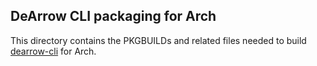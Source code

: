 ## DeArrow CLI packaging for Arch
This directory contains the PKGBUILDs and related files needed to build
[dearrow-cli](https://mschae23.de/git/mschae23/dearrow-cli) for Arch.
